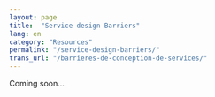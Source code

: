 ```yaml
---
layout: page
title:  "Service design Barriers"
lang: en
category: "Resources"
permalink: "/service-design-barriers/"
trans_url: "/barrieres-de-conception-de-services/"
---
```


Coming soon...

